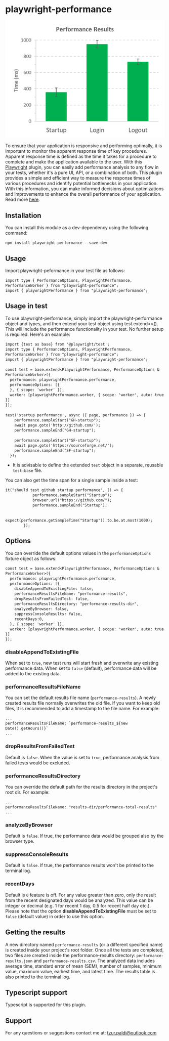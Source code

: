 # playwright-performance

![chart](resources/chart.png)

To ensure that your application is responsive and performing optimally, it is important to monitor the apparent response time of key procedures. Apparent response time is defined as the time it takes for a procedure to complete and make the application available to the user.
With this [Playwright](https://playwright.dev/) plugin, you can easily add performance analysis to any flow in your tests, whether it's a pure UI, API, or a combination of both. This plugin provides a simple and efficient way to measure the response times of various procedures and identify potential bottlenecks in your application. With this information, you can make informed decisions about optimizations and improvements to enhance the overall performance of your application. Read more [here](https://www.linkedin.com/pulse/elevating-your-playwright-tests-plugin-tzur-paldi-phd).

<h2>Installation</h2>

You can install this module as a dev-dependency using the following command:

```
npm install playwright-performance --save-dev
```

<h2>Usage</h2>

Import playwright-peformance in your test file as follows:

```
import type { PerformanceOptions, PlaywrightPerformance, PerformanceWorker } from "playwright-performance";
import { playwrightPerformance } from "playwright-performance";
```

<h2>Usage in test</h2>

To use playwright-performance, simply import the playwright-performance object and types, and then extend your test object using test.extend<>(). This will include the performance functionality in your test. No further setup is required. Here's an example:

```
import {test as base} from '@playwright/test';
import type { PerformanceOptions, PlaywrightPerformance, PerformanceWorker } from "playwright-performance";
import { playwrightPerformance } from "playwright-performance";

const test = base.extend<PlaywrightPerformance, PerformanceOptions & PerformanceWorker>({
  performance: playwrightPerformance.performance,
  performanceOptions: [{
  }, { scope: 'worker' }],
  worker: [playwrightPerformance.worker, { scope: 'worker', auto: true }]
});

test('startup performance', async ({ page, performance }) => {
    performance.sampleStart("GH-startup");
    await page.goto('http://github.com/');
    performance.sampleEnd("GH-startup");

    performance.sampleStart("SF-startup");
    await page.goto('https://sourceforge.net/');
    performance.sampleEnd("SF-startup");
  });
```

* It is advisable to define the extended `test` object in a separate, reusable `test-base` file.

You can also get the time span for a single sample inside a test:

```
it("should test github startup performance", () => {
            performance.sampleStart("Startup");
            browser.url("https://github.com/");
            performance.sampleEnd("Startup");

            expect(performance.getSampleTime("Startup")).to.be.at.most(1000);         
        });
```

<h2>Options</h2>

You can override the default options values in the `performanceOptions` fixture object as follows:

```
const test = base.extend<PlaywrightPerformance, PerformanceOptions & PerformanceWorker>({
  performance: playwrightPerformance.performance,
  performanceOptions: [{
    disableAppendToExistingFile: false,
    performanceResultsFileName: "performance-results",
    dropResultsFromFailedTest: false,
    performanceResultsDirectory: "performance-results-dir",
    analyzeByBrowser: false,
    suppressConsoleResults: false,
    recentDays:0,
  }, { scope: 'worker' }],
  worker: [playwrightPerformance.worker, { scope: 'worker', auto: true }]
});
```

<h3>disableAppendToExistingFile</h3>

When set to `true`, new test runs will start fresh and overwrite any existing performance data.
When set to `false` (default), performance data will be added to the existing data.

<h3>performanceResultsFileName</h3>

You can set the default results file name (`performance-results`).
A newly created results file normally overwrites the old file. If you want to keep old files, it is recommended to add a timestamp to the file name. For example:

```
...
performanceResultsFileName: `performance-results_${new Date().getHours()}`
...
```

<h3>dropResultsFromFailedTest</h3>

Default is `false`. When the value is set to `true`, performance analysis from failed tests would be excluded.

<h3>performanceResultsDirectory</h3>
You can override the default path for the results directory in the project's root dir.
For example:

```
...
performanceResultsFileName: "results-dir/performance-total-results"
...
```

<h3>analyzeByBrowser</h3>

Default is `false`. If true, the performance data would be grouped also by the browser type.

<h3>suppressConsoleResults</h3>

Default is `false`. If true, the performance results won't be printed to the terminal log.

<h3>recentDays</h3>

Default is `0` feature is off. For any value greater than zero, only the result from the recent designated days would be analyzed. This value can be integer or decimal (e.g. 1 for recent 1 day, 0.5 for recent half day etc.). Please note that the option <b>disableAppendToExistingFile</b> must be set to `false` (default value) in order to use this option.

<h2>Getting the results</h2>

A new directory named `performance-results` (or a different specified name) is created inside your project's root folder. Once all the tests are completed, two files are created inside the performance-results directory: `performance-results.json` and `performance-results.csv`. The analyzed data includes average time, standard error of mean (SEM), number of samples, minimum value, maximum value, earliest time, and latest time. The results table is also printed to the terminal log.

<h2>Typescript support</h2>

Typescript is supported for this plugin.

<h2>Support</h2>

For any questions or suggestions contact me at: [tzur.paldi@outlook.com](mailto:tzur.paldi@outlook.com?subjet=Playwright-cleanup%20Support)